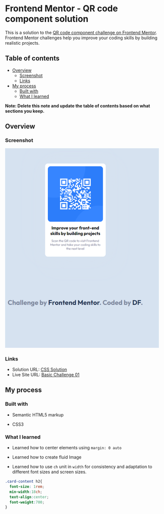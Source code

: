 # Frontend Mentor - QR code component solution

This is a solution to the [QR code component challenge on Frontend Mentor](https://www.frontendmentor.io/challenges/qr-code-component-iux_sIO_H). Frontend Mentor challenges help you improve your coding skills by building realistic projects. 

## Table of contents

- [Overview](#overview)
  - [Screenshot](#screenshot)
  - [Links](#links)
- [My process](#my-process)
  - [Built with](#built-with)
  - [What I learned](#what-i-learned)

**Note: Delete this note and update the table of contents based on what sections you keep.**

## Overview

### Screenshot
![basic challenge](images/image-2.png)
### Links

- Solution URL: [CSS Solution](https://github.com/FengDenny/Frontend-Mentor-Challenges/blob/main/Basic%20Challenge%2001/style.css)
- Live Site URL: [Basic Challenge 01](https://basicchallenge01.netlify.app/)

## My process

### Built with

- Semantic HTML5 markup

- CSS3

### What I learned

- Learned how to center elements using `margin: 0 auto`

- Learned how to create fluid Image 

- Learned how to use `ch` unit in `width` for consistency and adaptation to different font sizes and screen sizes.

```css
.card-content h2{
  font-size: 1rem;
  min-width:18ch;
  text-align:center;
  font-weight:700;
}
```


